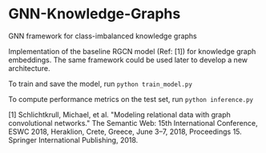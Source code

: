 # GNN-Knowledge-Graphs
GNN framework for class-imbalanced knowledge graphs

Implementation of the baseline RGCN model (Ref: [1]) for knowledge graph embeddings. The same framework could be used later to develop a new architecture.

To train and save the model, run `python train_model.py`

To compute performance metrics on the test set, run `python inference.py`

[1] Schlichtkrull, Michael, et al. "Modeling relational data with graph convolutional networks." The Semantic Web: 15th International Conference, ESWC 2018, Heraklion, Crete, Greece, June 3–7, 2018, Proceedings 15. Springer International Publishing, 2018.
